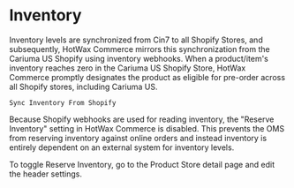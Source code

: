 # Inventory

Inventory levels are synchronized from Cin7 to all Shopify Stores, and subsequently, HotWax Commerce mirrors this synchronization from the Cariuma US Shopify using inventory webhooks. When a product/item's inventory reaches zero in the Cariuma US Shopify Store, HotWax Commerce promptly designates the product as eligible for pre-order across all Shopify stores, including Cariuma US.

```
Sync Inventory From Shopify
```

Because Shopify webhooks are used for reading inventory, the "Reserve Inventory" setting in HotWax Commerce is disabled. This prevents the OMS from reserving inventory against online orders and instead inventory is entirely dependent on an external system for inventory levels.

To toggle Reserve Inventory, go to the Product Store detail page and edit the header settings.